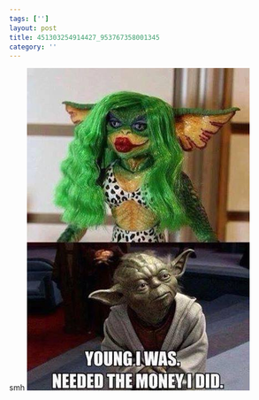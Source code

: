 ```yaml
---
tags: ['']
layout: post
title: 451303254914427_953767358001345
category: ''
---
```

smh
![451303254914427_953767358001345](/uploads/2015-5-11-451303254914427_953767358001345.jpg)
